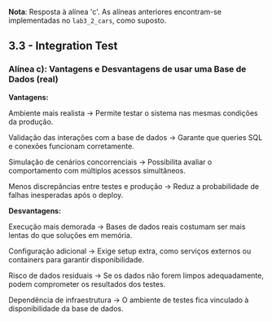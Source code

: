 **Nota**: Resposta à alínea 'c'. As alíneas anteriores encontram-se implementadas no ```lab3_2_cars```, como suposto.


## 3.3 - Integration Test

### Alínea c): Vantagens e Desvantagens de usar uma Base de Dados (real)

**Vantagens:**

Ambiente mais realista → Permite testar o sistema nas mesmas condições da produção.

Validação das interações com a base de dados → Garante que queries SQL e conexões funcionam corretamente.

Simulação de cenários concorrenciais → Possibilita avaliar o comportamento com múltiplos acessos simultâneos.

Menos discrepâncias entre testes e produção → Reduz a probabilidade de falhas inesperadas após o deploy.

**Desvantagens:**

Execução mais demorada → Bases de dados reais costumam ser mais lentas do que soluções em memória.

Configuração adicional → Exige setup extra, como serviços externos ou containers para garantir disponibilidade.

Risco de dados residuais → Se os dados não forem limpos adequadamente, podem comprometer os resultados dos testes.

Dependência de infraestrutura → O ambiente de testes fica vinculado à disponibilidade da base de dados.

